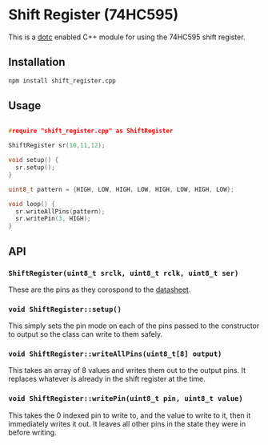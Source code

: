 # Shift Register (74HC595)

This is a [dotc](https://github.com/substack/dotc) enabled C++ module for using the 74HC595 shift register.

## Installation

```bash
npm install shift_register.cpp
```

## Usage

```cpp

#require "shift_register.cpp" as ShiftRegister

ShiftRegister sr(10,11,12);

void setup() {
  sr.setup();
}

uint8_t pattern = {HIGH, LOW, HIGH, LOW, HIGH, LOW, HIGH, LOW};

void loop() {
  sr.writeAllPins(pattern);
  sr.writePin(3, HIGH);
}
```

## API

### `ShiftRegister(uint8_t srclk, uint8_t rclk, uint8_t ser)`

These are the pins as they corospond to the [datasheet](https://www.sparkfun.com/datasheets/IC/SN74HC595.pdf).

### `void ShiftRegister::setup()`

This simply sets the pin mode on each of the pins passed to the constructor to output so the class can write to them safely.

### `void ShiftRegister::writeAllPins(uint8_t[8] output)`

This takes an array of 8 values and writes them out to the output pins. It replaces whatever is already in the shift register at the time.

### `void ShiftRegister::writePin(uint8_t pin, uint8_t value)`

This takes the 0 indexed pin to write to, and the value to write to it, then it immediately writes it out. It leaves all other pins in the state they were in before writing.
